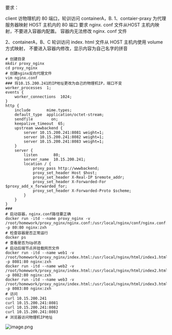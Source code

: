 要求：

client 访物理机的 80 端口，轮训访问 containerA，B.
1、contaier-praxy 为代理服务器映射 HOST 主机内的 80 端口
要求 nginx. conf 文件从HOST 主机内映射，不要进入容器内配置。
容器内无法修改 nginx. conf 文件

2、containerA，B、C 轮训访问
index. html 文件从 HOST 主机内使用 volume 方式映射，
不要进入容器内修改，显示内容为自己名字的拼音

```shell
# 创建目录
mkdir proxy_nginx
cd proxy_nginx
# 创建nginx反向代理文件
vim nginx.conf
### 将10.15.200.241的IP地址更改为自己的物理机IP，端口不变
worker_processes  1;
events {
    worker_connections  1024;
}
http {
    include       mime.types;
    default_type  application/octet-stream;
    sendfile        on;
    keepalive_timeout  65;
    upstream wwwbackend {
        server 10.15.200.241:8081 weight=1;
        server 10.15.200.241:8082 weight=1;
        server 10.15.200.241:8083 weight=1;
    }
    server {
        listen       80;
        server_name  10.15.200.241;
        location / {
            proxy_pass http://wwwbackend;
            proxy_set_header Host $host;
            proxy_set_header X-Real-IP $remote_addr;
            proxy_set_header X-Forwarded-For $proxy_add_x_forwarded_for;
            proxy_set_header X-Forwarded-Proto $scheme;
        }
    }
}
###
# 启动容器，nginx.conf路径要正确
docker run -itd --name proxy_nginx -v /root/homework/proxy_nginx/nginx.conf:/usr/local/nginx/conf/nginx.conf:ro -p 80:80 nginx:zxh
# 检查容器是否正常运行
docker ps
# 查看是否为Up状态
# 启动后端节点并挂载网页文件
docker run -itd --name web1 -v /root/homework/proxy_nginx/index.html:/usr/local/nginx/html/index1.html -p 8081:80 nginx:zxh
docker run -itd --name web2 -v /root/homework/proxy_nginx/index.html:/usr/local/nginx/html/index2.html -p 8082:80 nginx:zxh
docker run -itd --name web3 -v /root/homework/proxy_nginx/index.html:/usr/local/nginx/html/index3.html -p 8083:80 nginx:zxh
# 访问
curl 10.15.200.241
curl 10.15.200.241:8081
curl 10.15.200.241:8082
curl 10.15.200.241:8083
# 浏览器访问物理机IP地址
```

![image.png](https://gitee.com/zhaojiedong/img/raw/master/20240820202926.png)


